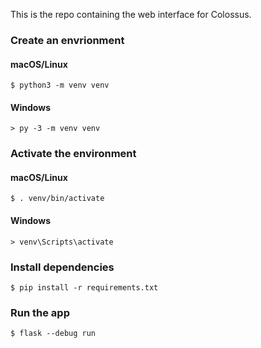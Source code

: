 This is the repo containing the web interface for Colossus.

### Create an envrionment

#### macOS/Linux
```
$ python3 -m venv venv
```

#### Windows
```
> py -3 -m venv venv
```

### Activate the environment

#### macOS/Linux
```
$ . venv/bin/activate
```

#### Windows
```
> venv\Scripts\activate
```

### Install dependencies
```
$ pip install -r requirements.txt
```

### Run the app
```
$ flask --debug run
```